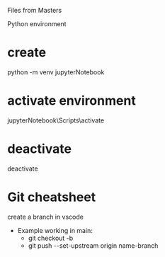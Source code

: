 Files from Masters

Python environment
# create 
python -m venv jupyterNotebook
# activate environment
jupyterNotebook\Scripts\activate
# deactivate
deactivate

# Git cheatsheet
create a branch in vscode
- Example working in main:
    - git checkout -b <name-branch>
    - git push --set-upstream origin name-branch
